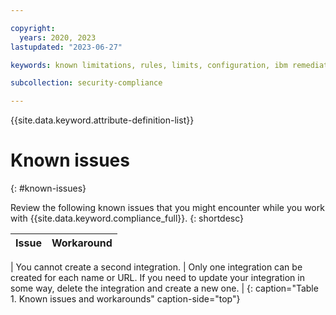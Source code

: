 ```yaml
---

copyright:
  years: 2020, 2023
lastupdated: "2023-06-27"

keywords: known limitations, rules, limits, configuration, ibm remediation, ssh key

subcollection: security-compliance

---
```


{{site.data.keyword.attribute-definition-list}}


# Known issues
{: #known-issues}

Review the following known issues that you might encounter while you work with {{site.data.keyword.compliance_full}}.
{: shortdesc}
 
| Issue  | Workaround |
|:-------|:-----------|

| You cannot create a second integration. | Only one integration can be created for each name or URL. If you need to update your integration in some way, delete the integration and create a new one. |
{: caption="Table 1. Known issues and workarounds" caption-side="top"}


